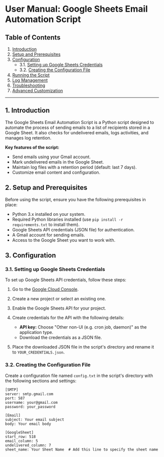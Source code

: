 # User Manual: Google Sheets Email Automation Script

## Table of Contents
1. [Introduction](#1-introduction)
2. [Setup and Prerequisites](#2-setup-and-prerequisites)
3. [Configuration](#3-configuration)
   - 3.1. [Setting up Google Sheets Credentials](#31-setting-up-google-sheets-credentials)
   - 3.2. [Creating the Configuration File](#32-creating-the-configuration-file)
4. [Running the Script](#4-running-the-script)
5. [Log Management](#5-log-management)
6. [Troubleshooting](#6-troubleshooting)
7. [Advanced Customization](#7-advanced-customization)

---

## 1. Introduction

The Google Sheets Email Automation Script is a Python script designed to automate the process of sending emails to a list of recipients stored in a Google Sheet. It also checks for undelivered emails, logs activities, and manages log retention.

**Key features of the script:**
- Send emails using your Gmail account.
- Mark undelivered emails in the Google Sheet.
- Maintain log files with a retention period (default: last 7 days).
- Customize email content and configuration.

## 2. Setup and Prerequisites

Before using the script, ensure you have the following prerequisites in place:

- Python 3.x installed on your system.
- Required Python libraries installed (use `pip install -r requirements.txt` to install them).
- Google Sheets API credentials (JSON file) for authentication.
- A Gmail account for sending emails.
- Access to the Google Sheet you want to work with.

## 3. Configuration

### 3.1. Setting up Google Sheets Credentials

To set up Google Sheets API credentials, follow these steps:

1. Go to the [Google Cloud Console](https://console.cloud.google.com/).

2. Create a new project or select an existing one.

3. Enable the Google Sheets API for your project.

4. Create credentials for the API with the following details:
   - **API key:** Choose "Other non-UI (e.g. cron job, daemon)" as the application type.
   - Download the credentials as a JSON file.

5. Place the downloaded JSON file in the script's directory and rename it to `YOUR_CREDENTIALS.json`.

### 3.2. Creating the Configuration File

Create a configuration file named `config.txt` in the script's directory with the following sections and settings:

```plaintext
[SMTP]
server: smtp.gmail.com
port: 587
username: your@gmail.com
password: your_password

[Email]
subject: Your email subject
body: Your email body

[GoogleSheet]
start_row: 518
email_column: 5
undelivered_column: 7
sheet_name: Your Sheet Name  # Add this line to specify the sheet name
